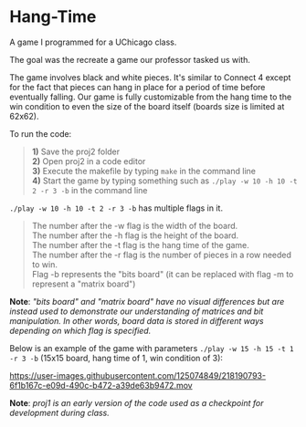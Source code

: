 # Hang-Time

A game I programmed for a UChicago class.

The goal was the recreate a game our professor tasked us with. 

The game involves black and white pieces. It's similar to Connect 4 except for the fact that pieces can hang in place for a period of time before eventually falling. Our game is fully customizable from the hang time to the win condition to even the size of the board itself (boards size is limited at 62x62). 

To run the code: <br>
> **1)** Save the proj2 folder <br>
  **2)** Open proj2 in a code editor <br>
  **3)** Execute the makefile by typing `make` in the command line <br>
  **4)** Start the game by typing something such as `./play -w 10 -h 10 -t 2 -r 3 -b` in the command line

`./play -w 10 -h 10 -t 2 -r 3 -b` has multiple flags in it. <br>
> The number after the -w flag is the width of the board. <br>
> The number after the -h flag is the height of the board. <br>
> The number after the -t flag is the hang time of the game. <br>
> The number after the -r flag is the number of pieces in a row needed to win. <br>
> Flag -b represents the "bits board" (it can be replaced with flag -m to represent a "matrix board")
  
**Note**: *"bits board" and "matrix board" have no visual differences but are instead used to demonstrate our understanding of matrices and bit manipulation. In other words, board data is stored in different ways depending on which flag is specified.*

Below is an example of the game with parameters `./play -w 15 -h 15 -t 1 -r 3 -b` (15x15 board, hang time of 1, win condition of 3): 

https://user-images.githubusercontent.com/125074849/218190793-6f1b167c-e09d-490c-b472-a39de63b9472.mov

**Note**: *proj1 is an early version of the code used as a checkpoint for development during class.*


